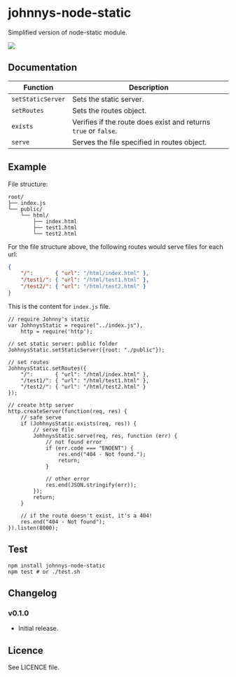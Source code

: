 johnnys-node-static
===================

Simplified version of node-static module.

![](https://nodei.co/npm/johnnys-node-static.png)

## Documentation

<table>
  <thead>
    <tr>
      <th>Function</th>
      <th>Description</th>
    </tr>
  </thead>
  <tbody>
    <tr>
      <td><code>setStaticServer</code></td>
      <td>Sets the static server.</td>
    </tr>
    <tr>
      <td><code>setRoutes</code></td>
      <td>Sets the routes object.</td>
    </tr>
    <tr>
      <td><code>exists</code></td>
      <td>Verifies if the route does exist and returns <code>true</code> or <code>false</code>.</td>
    </tr>
    <tr>
      <td><code>serve</code></td>
      <td>Serves the file specified in routes object.</td>
    </tr>
  </tbody>
</table>

## Example

File structure:
```
root/
├── index.js
└── public/
    └── html/
        ├── index.html
        ├── test1.html
        └── test2.html
```

For the file structure above, the following routes would serve files for each url:

```JSON
{
    "/":       { "url": "/html/index.html" },
    "/test1/": { "url": "/html/test1.html" },
    "/test2/": { "url": "/html/test2.html" }
}
```

This is the content for `index.js` file.

```JS
// require Johnny's static
var JohhnysStatic = require("../index.js"),
    http = require('http');

// set static server: public folder
JohhnysStatic.setStaticServer({root: "./public"});

// set routes
JohhnysStatic.setRoutes({
    "/":       { "url": "/html/index.html" },
    "/test1/": { "url": "/html/test1.html" },
    "/test2/": { "url": "/html/test2.html" }
});

// create http server
http.createServer(function(req, res) {
    // safe serve
    if (JohhnysStatic.exists(req, res)) {
        // serve file
        JohhnysStatic.serve(req, res, function (err) {
            // not found error
            if (err.code === "ENOENT") {
                res.end("404 - Not found.");
                return;
            }

            // other error
            res.end(JSON.stringify(err));
        });
        return;
    }

    // if the route doesn't exist, it's a 404!
    res.end("404 - Not found");
}).listen(8000);
```

## Test

```
npm install johnnys-node-static
npm test # or ./test.sh
```

## Changelog

### v0.1.0
 - Initial release.

## Licence

See LICENCE file.
